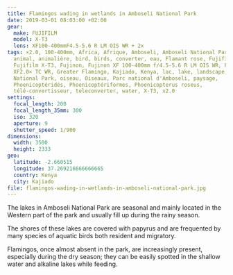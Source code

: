 ```yaml
---
title: Flamingos wading in wetlands in Amboseli National Park
date: 2019-03-01 08:03:00 +02:00
gear:
  make: FUJIFILM
  model: X-T3
  lens: XF100-400mmF4.5-5.6 R LM OIS WR + 2x
tags: ×2.0, 100-400mm, Africa, Afrique, Amboseli, Amboseli National Park,
  animal, animalière, bird, birds, converter, eau, Flamant rose, Fujifilm,
  Fujifilm X-T3, Fujinon, Fujinon XF 100-400mm f/4.5-5.6 R LM OIS WR, Fujinon
  XF2.0× TC WR, Greater Flamingo, Kajiado, Kenya, lac, lake, landscape, lens,
  National Park, oiseau, Oiseaux, Parc national d'Amboseli, paysage,
  Phoenicoptéridés, Phoenicoptériformes, Phoenicopterus roseus,
  télé-convertisseur, teleconverter, water, X-T3, x2.0
settings:
  focal_length: 200
  focal_length_35mm: 300
  iso: 320
  aperture: 9
  shutter_speed: 1/900
dimensions:
  width: 3500
  height: 2333
geo:
  latitude: -2.660515
  longitude: 37.269216666666665
  country: Kenya
  city: Kajiado
file: flamingos-wading-in-wetlands-in-amboseli-national-park.jpg
---
```


The lakes in Amboseli National Park are seasonal and mainly located in the Western part of the park and usually fill up during the rainy season.

The shores of these lakes are covered with papyrus and are frequented by many species of aquatic birds both resident and migratory.

Flamingos, once almost absent in the park, are increasingly present, especially during the dry season; they can be easily spotted in the shallow water and alkaline lakes while feeding.
